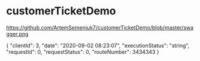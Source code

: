 # customerTicketDemo

https://github.com/ArtemSemeniuk7/customerTicketDemo/blob/master/swagger.png


{
  "clientId": 3,
  "date": "2020-09-02 08:23:07",
  "executionStatus": "string",
  "requestId": 0,
  "requestStatus": 0,
  "routeNumber": 3434343
}
